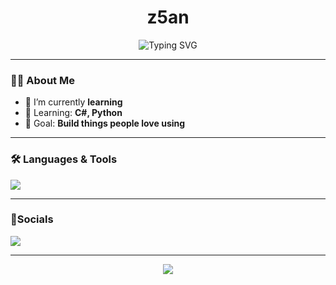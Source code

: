 <!-- README.md -->
<h1 align="center"> z5an</h1>
<p align="center">
  <img src="https://readme-typing-svg.herokuapp.com?font=Fira+Code&weight=500&size=24&duration=3000&pause=500&color=00F7FF&vCenter=true&width=435&lines=I+build+cool+stuff+💻;I+am+a+noob+💩;I+love+clean+UI+%26+clever+UX+🎨;Always+learning+new+things+📚" alt="Typing SVG" />
</p>

---

### 🙋‍♂️ About Me

- 🔭 I’m currently **learning**
- 🌱 Learning: **C#, Python**
- 🎯 Goal: **Build things people love using**

---

### 🛠️ Languages & Tools

<p align="left">
  <img src="https://skillicons.dev/icons?i=py,github,vscode,visualstudio,c#" />
</p>

---

### 💯Socials

<p align="left">
  <a href="https://Fakecrime.bio" target="_blank"><img src="https://img.shields.io/badge/Bio-00aaff?style=for-the-badge&logo=google-chrome&logoColor=white" /></a>
</p>

---

<!-- FOOTER -->
<p align="center">
  <img src="https://capsule-render.vercel.app/api?type=waving&color=0:00F7FF,100:0077FF&height=120&section=footer" />
</p>
